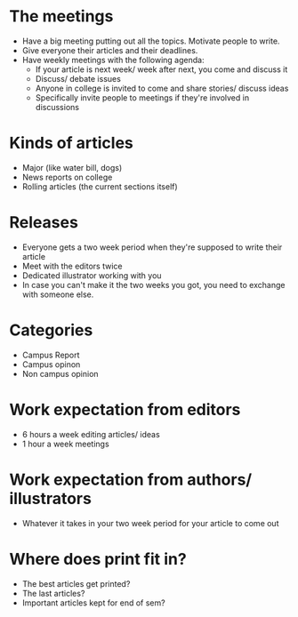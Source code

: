#  The meetings

+ Have a big meeting putting out all the topics. Motivate people to write.
+ Give everyone their articles and their deadlines.
+ Have weekly meetings with the following agenda:
  + If your article is next week/ week after next, you come and discuss it
  + Discuss/ debate issues
  + Anyone in college is invited to come and share stories/ discuss ideas
  + Specifically invite people to meetings if they're involved in discussions

# Kinds of articles
+ Major (like water bill, dogs)
+ News reports on college
+ Rolling articles (the current sections itself)

# Releases
+ Everyone gets a two week period when they're supposed to write their article
+ Meet with the editors twice
+ Dedicated illustrator working with you
+ In case you can't make it the two weeks you got, you need to exchange with someone else. 

# Categories
+ Campus Report
+ Campus opinon
+ Non campus opinion

# Work expectation from editors
+ 6 hours a week editing articles/ ideas
+ 1 hour a week meetings

# Work expectation from authors/ illustrators
+ Whatever it takes in your two week period for your article to come out

# Where does print fit in?
+ The best articles get printed?
+ The last articles?
+ Important articles kept for end of sem?

